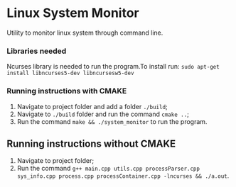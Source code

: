 # Linux System Monitor
Utility to monitor linux system through command line.

### Libraries needed
Ncurses library is needed to run the program.To install run:
`sudo apt-get install libncurses5-dev libncursesw5-dev`

### Running instructions with CMAKE
1. Navigate to project folder and add a folder `./build`;
2. Navigate to `./build` folder and run the command `cmake ..`;
3. Run the command `make && ./system_monitor` to run the program.

## Running instructions without CMAKE
1. Navigate to project folder;
2. Run the command `g++ main.cpp utils.cpp processParser.cpp sys_info.cpp process.cpp processContainer.cpp -lncurses && ./a.out`.